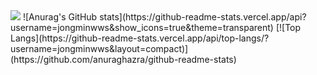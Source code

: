 <img src="https://img.shields.io/badge/Scss-green?style=flat&logo=Sass&logoColor=CC6699"/>
 ![Anurag's GitHub stats](https://github-readme-stats.vercel.app/api?username=jongminwws&show_icons=true&theme=transparent)
[![Top Langs](https://github-readme-stats.vercel.app/api/top-langs/?username=jongminwws&layout=compact)](https://github.com/anuraghazra/github-readme-stats)
<!--
**jongminwws/jongminwws** is a ✨ _special_ ✨ repository because its `README.md` (this file) appears on your GitHub profile.

Here are some ideas to get you started:

- 🔭 I’m currently working on ...
- 🌱 I’m currently learning ...
- 👯 I’m looking to collaborate on ...
- 🤔 I’m looking for help with ...
- 💬 Ask me about ...
- 📫 How to reach me: ...
- 😄 Pronouns: ...
- ⚡ Fun fact: ...
-->
